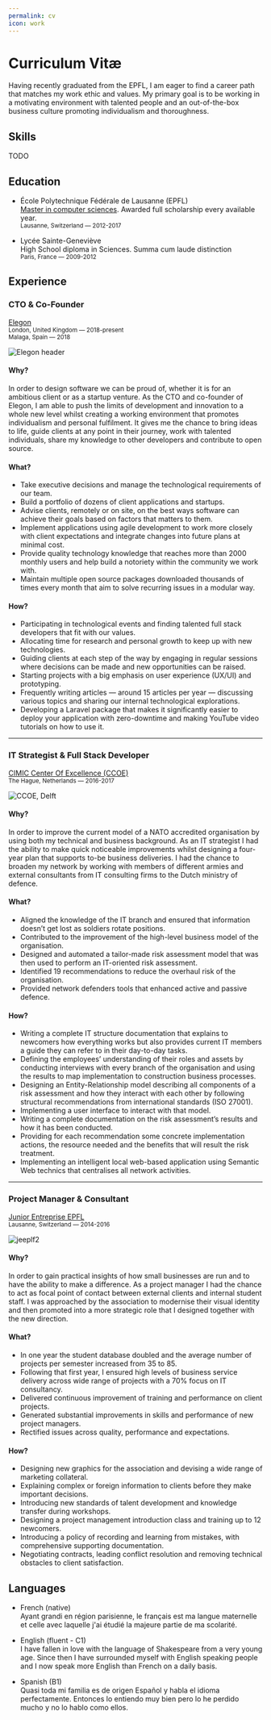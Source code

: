 ```yaml
---
permalink: cv
icon: work
---
```


# Curriculum Vitæ

Having recently graduated from the EPFL, I am eager to find a career path that matches my work ethic and values. My primary goal is to be working in a motivating environment with talented people and an out-of-the-box business culture promoting individualism and thoroughness.

## Skills

TODO

## Education

* École Polytechnique Fédérale de Lausanne (EPFL) \
[Master in computer sciences](http://lorisleiva.com/assets/files/EPFL%20Transcript.pdf). Awarded full scholarship every available year. \
<small>Lausanne, Switzerland — 2012-2017</small>

* Lycée Sainte-Geneviève \
High School diploma in Sciences. Summa cum laude distinction \
<small>Paris, France — 2009-2012</small>

## Experience

### CTO & Co-Founder
[Elegon](https://elegon.io/) \
<small>London, United Kingdom — 2018-present</small> \
<small>Malaga, Spain — 2018</small>

![Elegon header](./elegon.png)

#### Why?
In order to design software we can be proud of, whether it is for an ambitious client or as a startup venture. As the CTO and co-founder of Elegon, I am able to push the limits of development and innovation to a whole new level whilst creating a working environment that promotes individualism and personal fulfilment. It gives me the chance to bring ideas to life, guide clients at any point in their journey, work with talented individuals, share my knowledge to other developers and contribute to open source.
 
#### What?
* Take executive decisions and manage the technological requirements of our team.
* Build a portfolio of dozens of client applications and startups.
* Advise clients, remotely or on site, on the best ways software can achieve their goals based on factors that matters to them.
* Implement applications using agile development to work more closely with client expectations and integrate changes into future plans at minimal cost.
* Provide quality technology knowledge that reaches more than 2000 monthly users and help build a notoriety within the community we work with.
* Maintain multiple open source packages downloaded thousands of times every month that aim to solve recurring issues in a modular way.

#### How?
* Participating in technological events and finding talented full stack developers that fit with our values.
* Allocating time for research and personal growth to keep up with new technologies.
* Guiding clients at each step of the way by engaging in regular sessions where decisions can be made and new opportunities can be raised.
* Starting projects with a big emphasis on user experience (UX/UI) and prototyping.
* Frequently writing articles — around 15 articles per year — discussing various topics and sharing our internal technological explorations.
* Developing a Laravel package that makes it significantly easier to deploy your application with zero-downtime and making YouTube video tutorials on how to use it.

---

### IT Strategist & Full Stack Developer
[CIMIC Center Of Excellence (CCOE)](http://www.cimic-coe.org/) \
<small>The Hague, Netherlands — 2016-2017</small>

![CCOE, Delft](./ccoe.jpg)

#### Why?
In order to improve the current model of a NATO accredited organisation by using both my technical and business background. As an IT strategist I had the ability to make quick noticeable improvements whilst designing a four-year plan that supports to-be business deliveries. I had the chance to broaden my network by working with members of different armies and external consultants from IT consulting firms to the Dutch ministry of defence.
 
#### What?
* Aligned the knowledge of the IT branch and ensured that information doesn’t get lost as soldiers rotate positions.
* Contributed to the improvement of the high-level business model of the organisation.
* Designed and automated a tailor-made risk assessment model that was then used to perform an IT-oriented risk assessment.
* Identified 19 recommendations to reduce the overhaul risk of the organisation.
* Provided network defenders tools that enhanced active and passive defence.
 
#### How?
* Writing a complete IT structure documentation that explains to newcomers how everything works but also provides current IT members a guide they can refer to in their day-to-day tasks.
* Defining the employees’ understanding of their roles and assets by conducting interviews with every branch of the organisation and using the results to map implementation to construction business processes.
* Designing an Entity-Relationship model describing all components of a risk assessment and how they interact with each other by following structural recommendations from international standards (ISO 27001).
* Implementing a user interface to interact with that model.
* Writing a complete documentation on the risk assessment’s results and how it has been conducted.
* Providing for each recommendation some concrete implementation actions, the resource needed and the benefits that will result the risk treatment.
* Implementing an intelligent local web-based application using Semantic Web technics that centralises all network activities.

---

### Project Manager & Consultant
[Junior Entreprise EPFL](http://je.epfl.ch/) \
<small>Lausanne, Switzerland — 2014-2016</small>

![jeeplf2](./jeepfl.jpg)

#### Why?
In order to gain practical insights of how small businesses are run and to have the ability to make a difference. As a project manager I had the chance to act as focal point of contact between external clients and internal student staff. I was approached by the association to modernise their visual identity and then promoted into a more strategic role that I designed together with the new direction.

#### What?
* In one year the student database doubled and the average number of projects per semester increased from 35 to 85.
* Following that first year, I ensured high levels of business service delivery across wide range of projects with a 70% focus on IT consultancy.
* Delivered continuous improvement of training and performance on client projects.
* Generated substantial improvements in skills and performance of new project managers.
* Rectified issues across quality, performance and expectations.

#### How?
* Designing new graphics for the association and devising a wide range of marketing collateral.
* Explaining complex or foreign information to clients before they make important decisions.
* Introducing new standards of talent development and knowledge transfer during workshops.
* Designing a project management introduction class and training up to 12 newcomers.
* Introducing a policy of recording and learning from mistakes, with comprehensive supporting documentation.
* Negotiating contracts, leading conflict resolution and removing technical obstacles to client satisfaction.

## Languages

* French (native) \
Ayant grandi en région parisienne, le français est ma langue maternelle et celle avec laquelle j'ai étudié la majeure partie de ma scolarité.

* English (fluent - C1) \
I have fallen in love with the language of Shakespeare from a very young age. Since then I have surrounded myself with English speaking people and I now speak more English than French on a daily basis.

* Spanish (B1) \
Quasi toda mi familia es de origen Español y habla el idioma perfectamente. Entonces lo entiendo muy bien pero lo he perdido mucho y no lo hablo como ellos.